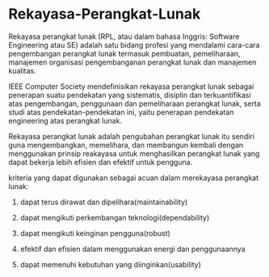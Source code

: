 Rekayasa-Perangkat-Lunak
========================
Rekayasa perangkat lunak (RPL, atau dalam bahasa Inggris: Software Engineering atau SE) 
adalah satu bidang profesi yang mendalami cara-cara pengembangan perangkat lunak termasuk pembuatan, pemeliharaan, manajemen organisasi pengembanganan perangkat lunak dan manajemen kualitas.

IEEE Computer Society mendefinisikan rekayasa perangkat lunak sebagai penerapan suatu pendekatan yang sistematis, disiplin dan terkuantifikasi atas pengembangan, penggunaan dan pemeliharaan perangkat lunak, serta studi atas pendekatan-pendekatan ini, yaitu penerapan pendekatan engineering atas perangkat lunak.

Rekayasa perangkat lunak adalah pengubahan perangkat lunak itu sendiri guna mengembangkan, memelihara, dan membangun kembali dengan menggunakan prinsip reakayasa untuk menghasilkan perangkat lunak yang dapat bekerja lebih efisien dan efektif untuk pengguna.

kriteria yang dapat digunakan sebagai acuan dalam merekayasa perangkat lunak:

1. dapat terus dirawat dan dipelihara(maintainability)

2. dapat mengikuti perkembangan teknologi(dependability)

3. dapat mengikuti keinginan pengguna(robust)

4. efektif dan efisien dalam menggunakan energi dan penggunaannya

5. dapat memenuhi kebutuhan yang diinginkan(usability)
